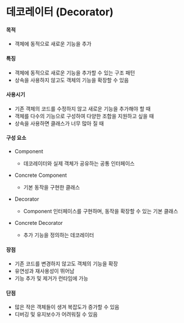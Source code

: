 # 데코레이터 (Decorator)

#### 목적

- 객체에 동적으로 새로운 기능을 추가

#### 특징

- 객체에 동적으로 새로운 기능을 추가할 수 있는 구조 패턴
- 상속을 사용하지 않고도 객체의 기능을 확장할 수 있음

#### 사용시기

- 기존 객체의 코드를 수정하지 않고 새로운 기능을 추가해야 할 때
- 객체를 다수의 기능으로 구성하여 다양한 조합을 지원하고 싶을 때
- 상속을 사용하면 클래스가 너무 많아 질 때

#### 구성 요소

- Component

  - 데코레이터와 실제 객체가 공유하는 공통 인터페이스

- Concrete Component

  - 기본 동작을 구현한 클래스

- Decorator

  - Component 인터페이스를 구현하며, 동작을 확장할 수 있는 기본 클래스

- Concrete Decorator

  - 추가 기능을 정의하는 데코레이터

#### 장점

- 기존 코드를 변경하지 않고도 객체의 기능을 확장
- 유연성과 재사용성이 뛰어남
- 기능 추가 및 제거가 런타임에 가능

#### 단점

- 많은 작은 객체들이 생겨 복잡도가 증가할 수 있음
- 디버깅 및 유지보수가 어려워질 수 있음
